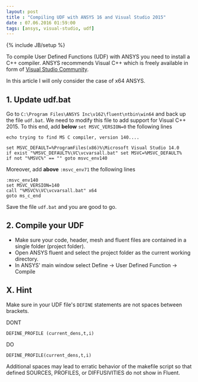 ```yaml
---
layout: post
title : "Compiling UDF with ANSYS 16 and Visual Studio 2015"
date : 07.06.2016 01:59:00
tags: [ansys, visual-studio, udf]
---
```

{% include JB/setup %}

To compile User Defined Functions (UDF) with ANSYS you need to install a C++ compiler. ANSYS recommends Visual C++ which is freely available in form of [Visual Studio Community](https://www.visualstudio.com/en-us/products/visual-studio-community-vs.aspx).

In this article I will only consider the case of x64 ANSYS.

## 1. Update udf.bat

Go to `C:\Program Files\ANSYS Inc\v162\fluent\ntbin\win64` and back up the file `udf.bat`. We need to modify this file to add support for Visual C++ 2015. To this end, add **below** `set MSVC_VERSION=0` the following lines

```
echo trying to find MS C compiler, version 140....

set MSVC_DEFAULT=%ProgramFiles(x86)%\Microsoft Visual Studio 14.0
if exist "%MSVC_DEFAULT%\VC\vcvarsall.bat" set MSVC=%MSVC_DEFAULT%
if not "%MSVC%" == "" goto msvc_env140
```

Moreover, add **above** `:msvc_env71` the following lines

```
:msvc_env140
set MSVC_VERSION=140
call "%MSVC%\VC\vcvarsall.bat" x64
goto ms_c_end
```

Save the file `udf.bat` and you are good to go.

## 2. Compile your UDF

*   Make sure your code, header, mesh and fluent files are contained in a single folder (project folder).
*   Open ANSYS fluent and select the project folder as the current working directory.
*   In ANSYS' main window select Define -> User Defined Function -> Compile

## X. Hint

Make sure in your UDF file's `DEFINE` statements are not spaces between brackets.

DONT

`DEFINE_PROFILE (current_dens,t,i)`

DO

`DEFINE_PROFILE(current_dens,t,i)`

Additional spaces may lead to erratic behavior of the makefile script so that defined SOURCES, PROFILES, or DIFFUSIVITIES do not show in Fluent.
